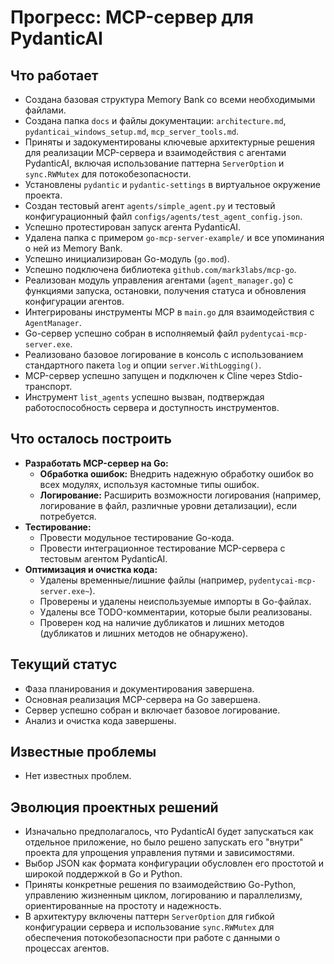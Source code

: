 # Прогресс: MCP-сервер для PydanticAI

## Что работает

*   Создана базовая структура Memory Bank со всеми необходимыми файлами.
*   Создана папка `docs` и файлы документации: `architecture.md`, `pydanticai_windows_setup.md`, `mcp_server_tools.md`.
*   Приняты и задокументированы ключевые архитектурные решения для реализации MCP-сервера и взаимодействия с агентами PydanticAI, включая использование паттерна `ServerOption` и `sync.RWMutex` для потокобезопасности.
*   Установлены `pydantic` и `pydantic-settings` в виртуальное окружение проекта.
*   Создан тестовый агент `agents/simple_agent.py` и тестовый конфигурационный файл `configs/agents/test_agent_config.json`.
*   Успешно протестирован запуск агента PydanticAI.
*   Удалена папка с примером `go-mcp-server-example/` и все упоминания о ней из Memory Bank.
*   Успешно инициализирован Go-модуль (`go.mod`).
*   Успешно подключена библиотека `github.com/mark3labs/mcp-go`.
*   Реализован модуль управления агентами (`agent_manager.go`) с функциями запуска, остановки, получения статуса и обновления конфигурации агентов.
*   Интегрированы инструменты MCP в `main.go` для взаимодействия с `AgentManager`.
*   Go-сервер успешно собран в исполняемый файл `pydentycai-mcp-server.exe`.
*   Реализовано базовое логирование в консоль с использованием стандартного пакета `log` и опции `server.WithLogging()`.
*   MCP-сервер успешно запущен и подключен к Cline через Stdio-транспорт.
*   Инструмент `list_agents` успешно вызван, подтверждая работоспособность сервера и доступность инструментов.

## Что осталось построить

*   **Разработать MCP-сервер на Go:**
    *   **Обработка ошибок:** Внедрить надежную обработку ошибок во всех модулях, используя кастомные типы ошибок.
    *   **Логирование:** Расширить возможности логирования (например, логирование в файл, различные уровни детализации), если потребуется.
*   **Тестирование:**
    *   Провести модульное тестирование Go-кода.
    *   Провести интеграционное тестирование MCP-сервера с тестовым агентом PydanticAI.
*   **Оптимизация и очистка кода:**
    *   Удалены временные/лишние файлы (например, `pydentycai-mcp-server.exe~`).
    *   Проверены и удалены неиспользуемые импорты в Go-файлах.
    *   Удалены все TODO-комментарии, которые были реализованы.
    *   Проверен код на наличие дубликатов и лишних методов (дубликатов и лишних методов не обнаружено).

## Текущий статус

*   Фаза планирования и документирования завершена.
*   Основная реализация MCP-сервера на Go завершена.
*   Сервер успешно собран и включает базовое логирование.
*   Анализ и очистка кода завершены.

## Известные проблемы
*   Нет известных проблем.


## Эволюция проектных решений

*   Изначально предполагалось, что PydanticAI будет запускаться как отдельное приложение, но было решено запускать его "внутри" проекта для упрощения управления путями и зависимостями.
*   Выбор JSON как формата конфигурации обусловлен его простотой и широкой поддержкой в Go и Python.
*   Приняты конкретные решения по взаимодействию Go-Python, управлению жизненным циклом, логированию и параллелизму, ориентированные на простоту и надежность.
*   В архитектуру включены паттерн `ServerOption` для гибкой конфигурации сервера и использование `sync.RWMutex` для обеспечения потокобезопасности при работе с данными о процессах агентов.
</content>
